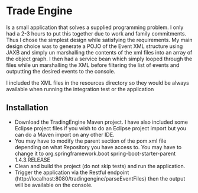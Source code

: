 # Trade Engine
Is a small application that solves a supplied programming problem.
I only had a 2-3 hours to put this together due to work and family commitments. Thus I chose the simplest design while satisfying the requirements.
My main design choice was to generate a POJO of the Event XML structure using JAXB and simply un marshalling the contents of the xml files into an array of the object graph.
I then had a service bean which simply looped through the files while un marshalling the XML before filtering the list of events and outputting the desired events to the console.

I included the XML files in the resources directory so they would be always available when running the integration test or the application

## Installation

- Download the TradingEngine Maven project. I have also included some Eclipse project files if you wish to do an Eclipse project import but you can do a Maven import on any other IDE.
- You may have to modify the parent section of the pom.xml file depending on what Repository you have access to. You may have to change it to
    <parent>
      <groupId>org.springframework.boot</groupId>
      <artifactId>spring-boot-starter-parent</artifactId>
      <version>1.4.3.RELEASE</version>
      <relativePath/> <!-- lookup parent from repository -->
    </parent>
- Clean and build the project (do not skip tests) and run the application. 
- Trigger the application via the Restful endpoint (http://localhost:8080/tradingengine/parseEventFiles) then the output will be available on the console.
